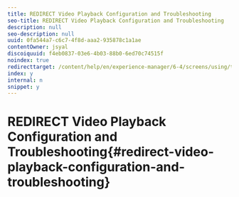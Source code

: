 ```yaml
---
title: REDIRECT Video Playback Configuration and Troubleshooting
seo-title: REDIRECT Video Playback Configuration and Troubleshooting
description: null
seo-description: null
uuid: 0fa544a7-c6c7-4f8d-aaa2-935878c1a1ae
contentOwner: jsyal
discoiquuid: f4eb0837-03e6-4b03-88b0-6ed70c74515f
noindex: true
redirecttarget: /content/help/en/experience-manager/6-4/screens/using/troubleshoot-videos
index: y
internal: n
snippet: y
---
```


# REDIRECT Video Playback Configuration and Troubleshooting{#redirect-video-playback-configuration-and-troubleshooting}

